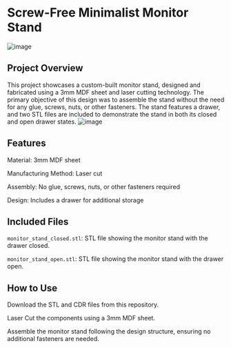 # Screw-Free Minimalist Monitor Stand
![image](https://github.com/user-attachments/assets/7b5bc338-49c5-47b8-97e1-71c187422f8a)

## Project Overview
This project showcases a custom-built monitor stand, designed and fabricated using a 3mm MDF sheet and laser cutting technology. The primary objective of this design was to assemble the stand without the need for any glue, screws, nuts, or other fasteners. The stand features a drawer, and two STL files are included to demonstrate the stand in both its closed and open drawer states.
![image](https://github.com/user-attachments/assets/5b7259ef-5eeb-447a-83f5-4478d4d5042d)

## Features
Material: 3mm MDF sheet

Manufacturing Method: Laser cut

Assembly: No glue, screws, nuts, or other fasteners required

Design: Includes a drawer for additional storage

## Included Files
‌‌‌‌‌‌‌‌‌‌‌`monitor_stand_closed.stl`: STL file showing the monitor stand with the drawer closed.

`monitor_stand_open.stl`: STL file showing the monitor stand with the drawer open.

## How to Use
Download the STL and CDR files from this repository.

Laser Cut the components using a 3mm MDF sheet.

Assemble the monitor stand following the design structure, ensuring no additional fasteners are needed.

